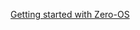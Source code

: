 [Getting started with Zero-OS](https://raw.githubusercontent.com/threefoldfoundation/info_tech/master/docs/training/working_with_zos_primitives.md ':include :type=markdown')